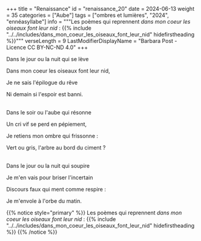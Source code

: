 +++
title = "Renaissance"
id = "renaissance_20"
date = 2024-06-13
weight = 35
categories = ["Aube"]
tags = ["ombres et lumières", "2024", "ennéasyllabe"]
info = """Les poèmes qui reprennent _dans mon coeur les oiseaux font leur nid_ :
{{% include "../../includes/dans_mon_coeur_les_oiseaux_font_leur_nid" hidefirstheading %}}"""
verseLength = 9
LastModifierDisplayName = "Barbara Post - Licence CC BY-NC-ND 4.0"
+++

Dans le jour ou la nuit qui se lève

Dans mon coeur les oiseaux font leur nid,

Je ne sais l'épilogue du rêve

Ni demain si l'espoir est banni.

 \
Dans le soir ou l'aube qui résonne

Un cri vif se perd en pépiement,

Je retiens mon ombre qui frissonne :

Vert ou gris, l'arbre au bord du ciment ?

 \
Dans le jour ou la nuit qui soupire

Je m'en vais pour briser l'incertain

Discours faux qui ment comme respire :

Je m'envole à l'orbe du matin.

{{% notice style="primary" %}}
Les poèmes qui reprennent _dans mon coeur les oiseaux font leur nid_ :
{{% include "../../includes/dans_mon_coeur_les_oiseaux_font_leur_nid" hidefirstheading %}}
{{% /notice %}}
